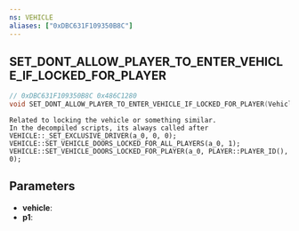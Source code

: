 ```yaml
---
ns: VEHICLE
aliases: ["0xDBC631F109350B8C"]
---
```

## SET_DONT_ALLOW_PLAYER_TO_ENTER_VEHICLE_IF_LOCKED_FOR_PLAYER

```c
// 0xDBC631F109350B8C 0x486C1280
void SET_DONT_ALLOW_PLAYER_TO_ENTER_VEHICLE_IF_LOCKED_FOR_PLAYER(Vehicle vehicle, BOOL p1);
```

```
Related to locking the vehicle or something similar.  
In the decompiled scripts, its always called after  
VEHICLE::_SET_EXCLUSIVE_DRIVER(a_0, 0, 0);  
VEHICLE::SET_VEHICLE_DOORS_LOCKED_FOR_ALL_PLAYERS(a_0, 1);  
VEHICLE::SET_VEHICLE_DOORS_LOCKED_FOR_PLAYER(a_0, PLAYER::PLAYER_ID(), 0);  
```

## Parameters
* **vehicle**: 
* **p1**: 

